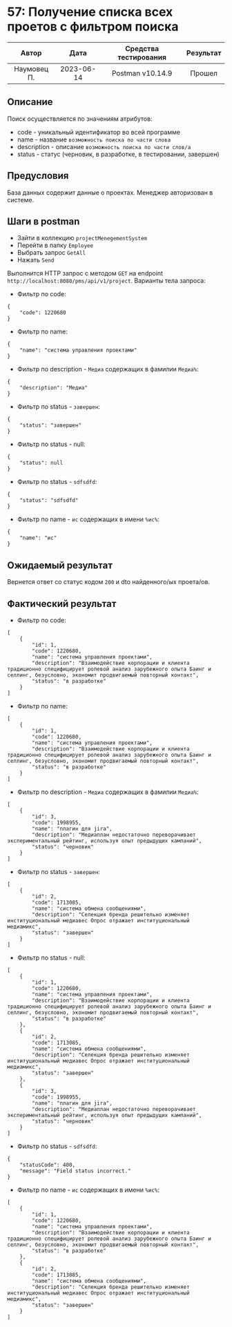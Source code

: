 # 57: Получение списка всех проетов с фильтром поиска

|    Автор    |    Дата    | Средства тестирования | Результат |
|:-----------:|:----------:|:---------------------:|:---------:|
| Наумовец П. | 2023-06-14 |   Postman v10.14.9    |  Прошел   |

## Описание

Поиск осуществляется по значениям атрибутов:

* code - уникальный идентификатор во всей программе
* name - название `возможность поиска по части слова`
* description - описание `возможность поиска по части слов/а`
* status - статус (черновик, в разработке, в тестировании, завершен)

## Предусловия

База данных содержит данные о проектах. Менеджер авторизован в системе.

## Шаги в postman

* Зайти в коллекцию `projectMenegementSystem`
* Перейти в папку `Employee`
* Выбрать запрос `GetAll`
* Нажать `Send`

Выполнится HTTP запрос с методом `GET` на endpoint `http://localhost:8080/pms/api/v1/project`.  Варианты тела запроса:

* Фильтр по code:

```
{
    "code": 1220680
}
```

* Фильтр по name:

```
{
    "name": "система управления проектами"
}
```

* Фильтр по description - `Медиа` содержащих в фамилии `Медиа%`:

```
{
    "description": "Медиа"
}
```

* Фильтр по status - `завершен`:

```
{
    "status": "завершен"
}
```

* Фильтр по status - null:

```
{
    "status": null
}
```

* Фильтр по status - `sdfsdfd`:

```
{
    "status": "sdfsdfd"
}
```

* Фильтр по name - `ис` содержащих в имени `%ис%`:

```
{
    "name": "ис"
}
```

## Ожидаемый результат

Вернется ответ со статус кодом `200` и dto найденного/ых проета/ов.

## Фактический результат

* Фильтр по code:

```
[
    {
        "id": 1,
        "code": 1220680,
        "name": "система управления проектами",
        "description": "Взаимодействие корпорации и клиента традиционно специфицирует ролевой анализ зарубежного опыта Баинг и селлинг, безусловно, экономит продвигаемый повторный контакт",
        "status": "в разработке"
    }
]
```

* Фильтр по name:

```
[
    {
        "id": 1,
        "code": 1220680,
        "name": "система управления проектами",
        "description": "Взаимодействие корпорации и клиента традиционно специфицирует ролевой анализ зарубежного опыта Баинг и селлинг, безусловно, экономит продвигаемый повторный контакт",
        "status": "в разработке"
    }
]
```

* Фильтр по description - `Медиа` содержащих в фамилии `Медиа%`:

```
[
    {
        "id": 3,
        "code": 1998955,
        "name": "плагин для jira",
        "description": "Медиаплан недостаточно переворачивает экспериментальный рейтинг, используя опыт предыдущих кампаний",
        "status": "черновик"
    }
]
```

* Фильтр по status - `завершен`:

```
[
    {
        "id": 2,
        "code": 1713085,
        "name": "система обмена сообщениями",
        "description": "Селекция бренда решительно изменяет институциональный медиавес Опрос отражает институциональный медиамикс",
        "status": "завершен"
    }
]
```

* Фильтр по status - null:

```
[
    {
        "id": 1,
        "code": 1220680,
        "name": "система управления проектами",
        "description": "Взаимодействие корпорации и клиента традиционно специфицирует ролевой анализ зарубежного опыта Баинг и селлинг, безусловно, экономит продвигаемый повторный контакт",
        "status": "в разработке"
    },
    {
        "id": 2,
        "code": 1713085,
        "name": "система обмена сообщениями",
        "description": "Селекция бренда решительно изменяет институциональный медиавес Опрос отражает институциональный медиамикс",
        "status": "завершен"
    },
    {
        "id": 3,
        "code": 1998955,
        "name": "плагин для jira",
        "description": "Медиаплан недостаточно переворачивает экспериментальный рейтинг, используя опыт предыдущих кампаний",
        "status": "черновик"
    }
]
```

* Фильтр по status - `sdfsdfd`:

```
{
    "statusCode": 400,
    "message": "Field status incorrect."
}
```

* Фильтр по name - `ис` содержащих в имени `%ис%`:

```
[
    {
        "id": 1,
        "code": 1220680,
        "name": "система управления проектами",
        "description": "Взаимодействие корпорации и клиента традиционно специфицирует ролевой анализ зарубежного опыта Баинг и селлинг, безусловно, экономит продвигаемый повторный контакт",
        "status": "в разработке"
    },
    {
        "id": 2,
        "code": 1713085,
        "name": "система обмена сообщениями",
        "description": "Селекция бренда решительно изменяет институциональный медиавес Опрос отражает институциональный медиамикс",
        "status": "завершен"
    }
]
```
